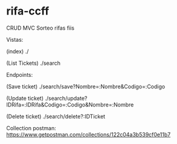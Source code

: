 # rifa-ccff
CRUD MVC Sorteo rifas fiis

Vistas:
<p>(index) ./</p>
<p>(List Tickets) ./search</p>

Endpoints:
<p>(Save ticket) ./search/save?Nombre=:Nombre&Codigo=:Codigo</p>
<p>(Update ticket) ./search/update?IDRifa=:IDRifa&Codigo=:Codigo&Nombre=:Nombre</p>
<p>(Delete ticket) ./search/delete?:IDTicket</p>

Collection postman: https://www.getpostman.com/collections/122c04a3b539cf0e11b7
